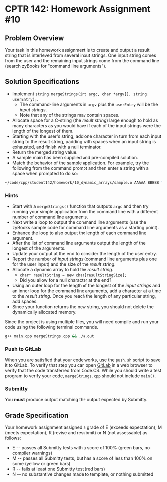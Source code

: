 # CPTR 142: Homework Assignment #10

## Problem Overview

Your task in this homework assignment is to create and output a result string
that is interleved from several input strings.
One input string comes from the user and the remaining input strings come from
the command line (search zyBooks for "command line arguments").

## Solution Specifications

* Implement `string mergeStrings(int argc, char *argv[], string userEntry);`.
  * The command-line arguments in `argv` plus the `userEntry` will be the *input strings*.
  * Note that any of the strings may contain spaces.
* Allocate space for a C-string (the *result string*) large enough to hold as many
  characters as you would have if each of the input strings were the length of the
  longest of them.
* Starting with the user's string, add one character in turn from each input string
  to the result string, padding with spaces when an input string is exhausted, and
  finish with a null terminator.
* Return the merged string value.
* A sample main has been supplied and pre-compiled solution.
* Match the behavior of the sample application.
  For example, try the following from the command prompt and then enter a string
  with a space when prompted to do so:

```sh
~/code/cpp/student142/homework/10_dynamic_arrays/sample.o AAAAA BBBBB "CCCCC DDDDD"
```

### Hints

* Start with a `mergeStrings()` function that outputs `argc` and then try running your simple
  application from the command line with a different number of command line arguments.
* Next write a loop to output the command line arguments (use the zyBooks sample code for
  command line arguments as a starting point).
* Enhance the loop to also output the length of each command line argument.
* After the list of command line arguments output the length of the longest of the arguments.
* Update your output at the end to consider the length of the user entry.
* Report the number of *input strings* (command line arguments plus one for the user input)
  and the size of the *result string*.
* Allocate a dynamic array to hold the *result string*.
  *  `char* resultString = new char[resultStringSize];`
  * Did you allow for a null character at the end?
* Using an outer loop for the length of the longest of the *input strings* and an inner loop
  for the command line arguments, add a character at a time to the *result string*.
  Once you reach the length of any particular string, add spaces.
* Since your function returns the new string, 
  you should not delete the dynamically allocated memory.

Since the project is using multiple files, you will need compile and run your code using the following terminal commands.

```sh
g++ main.cpp mergeStrings.cpp && ./a.out
```

### Push to GitLab

When you are satisfied that your code works, use the `push.sh` script to save it to GitLab.
To verify that step you can open [GitLab](https://gitlab.cs.wallawalla.edu/) in a web browser to verify that the code transferred from Code.CS.
While you should write a test program to verify your code, `mergeStrings.cpp` should not include `main()`.

### Submitty

You **must** produce output matching the output expected by Submitty.

## Grade Specification

Your homework assignment assigned a grade of E (exceeds expectation),
M (meets expectation), R (revise and resubmit) or N (not assessable) as follows:

* E -- passes all Submitty tests with a score of 100% (green bars, no
compiler warnings)
* M -- passes all Submitty tests, but has a score of less than 100% on
some (yellow or green bars)
* R -- fails at least one Submitty test (red bars)
* N -- no substantive changes made to template, or nothing submitted
